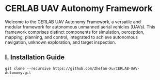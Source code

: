 # CERLAB UAV Autonomy Framework
Welcome to the CERLAB UAV Autonomy Framework, a versatile and modular framework for autonomous unmanned aerial vehicles (UAVs). This framework comprises distinct components for simulation, perception, mapping, planning, and control, integrated to achieve autonomous navigation, unknown exploration, and target inspection.



## I. Installation Guide
```
git clone --recursive https://github.com/Zhefan-Xu/CERLAB-UAV-Autonomy.git
```

